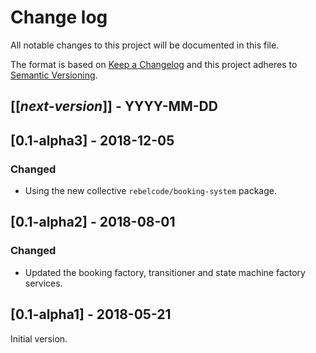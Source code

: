 # Change log
All notable changes to this project will be documented in this file.

The format is based on [Keep a Changelog](http://keepachangelog.com/)
and this project adheres to [Semantic Versioning](http://semver.org/).

## [[*next-version*]] - YYYY-MM-DD

## [0.1-alpha3] - 2018-12-05
### Changed
- Using the new collective `rebelcode/booking-system` package.

## [0.1-alpha2] - 2018-08-01
### Changed
- Updated the booking factory, transitioner and state machine factory services.

## [0.1-alpha1] - 2018-05-21
Initial version.

